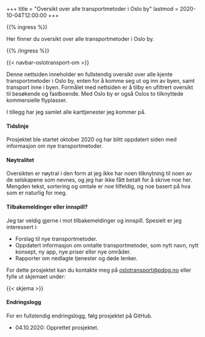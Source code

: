 +++
title = "Oversikt over alle transportmetoder i Oslo by"
lastmod = 2020-10-04T12:00:00
+++

{{% ingress %}}

Her finner du oversikt over alle transportmetoder i Oslo by.

{{% /ingress %}}

{{< navbar-oslotransport-om >}}

Denne nettsiden inneholder en fullstendig oversikt over alle kjente transportmetoder i Oslo by, enten for å komme seg ut og inn av byen, samt transport inne i byen. Formålet med nettsiden er å tilby en ufiltrert oversikt til besøkende og fastboende. Med Oslo by er også Oslos to tilknyttede kommersielle flyplasser.

I tillegg har jeg samlet alle karttjenester jeg kommer på.

#### Tidslinje

Prosjektet ble startet oktober 2020 og har blitt oppdatert siden med informasjon om nye transportmetoder.

#### Nøytralitet

Oversikten er nøytral i den form at jeg ikke har noen tilknytning til noen av de selskapene som nevnes, og jeg har ikke fått betalt for å skrive noe her. Mengden tekst, sortering og omtale er noe tilfeldig, og noe basert på hva som er naturlig for meg.

#### Tilbakemeldinger eller innspill?

Jeg tar veldig gjerne i mot tilbakemeldinger og innspill. Spesielt er jeg interessert i:

- Forslag til nye transportmetoder.  
- Oppdatert informasjon om omtalte transportmetoder, som nytt navn, nytt konsept, ny app, nye priser eller nye områder.  
- Rapporter om nedlagte tjenester og døde lenker.  

For dette prosjektet kan du kontakte meg på oslotransport@pdog.no eller fylle ut skjemaet under:

{{< skjema >}}

#### Endringslogg

For en fullstendig endringslogg, følg prosjektet på GitHub.

- 04.10.2020: Opprettet prosjektet. 